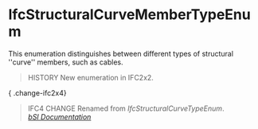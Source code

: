 IfcStructuralCurveMemberTypeEnum
================================
This enumeration distinguishes between different types of structural ''curve''
members, such as cables.  
  
> HISTORY  New enumeration in IFC2x2.  
  
{ .change-ifc2x4}  
> IFC4 CHANGE  Renamed from _IfcStructuralCurveTypeEnum_.  
[ _bSI
Documentation_](https://standards.buildingsmart.org/IFC/DEV/IFC4_2/FINAL/HTML/schema/ifcstructuralanalysisdomain/lexical/ifcstructuralcurvemembertypeenum.htm)


